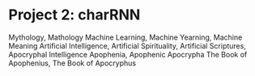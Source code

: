 # Project 2: charRNN

Mythology, Mathology
Machine Learning, Machine Yearning, Machine Meaning
Artificial Intelligence, Artificial Spirituality, Artificial Scriptures, Apocryphal Intelligence
Apophenia, Apophenic Apocrypha The Book of Apophenius, The Book of Apocryphus

